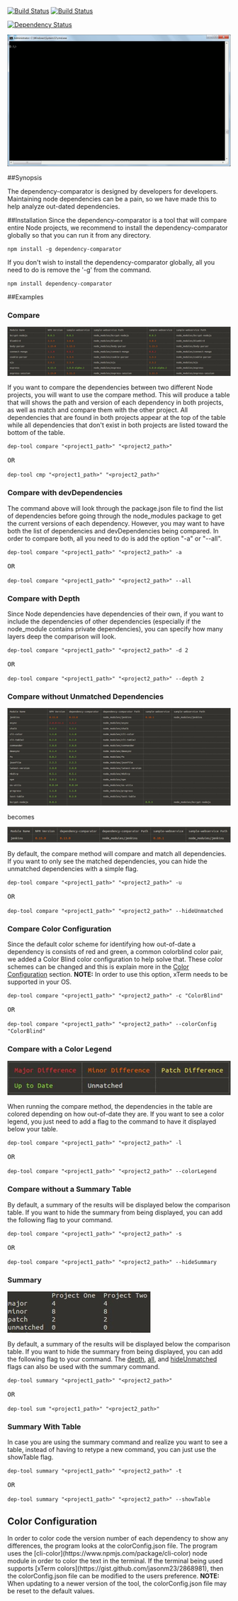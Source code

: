 [![Build Status](https://travis-ci.org/TeamWolfpack/Dependency-Comparator.svg)](https://travis-ci.org/TeamWolfpack/Dependency-Comparator)
[![Build Status](https://travis-ci.org/TeamWolfpack/Dependency-Comparator.svg?branch=dev)](https://travis-ci.org/TeamWolfpack/Dependency-Comparator)

[![Dependency Status](https://david-dm.org/TeamWolfpack/Dependency-Comparator.svg)](https://david-dm.org/TeamWolfpack/Dependency-Comparator)
<p>
<img src="https://raw.githubusercontent.com/TeamWolfpack/Dependency-Comparator/dev/screenshots/Juicy Demo.gif" atl="Failed to load juicy demo">
</p>
##Synopsis
<p>The dependency-comparator is designed by developers for developers. Maintaining node dependencies can be a pain, so we have made this to help analyze out-dated dependencies.</p>

##Installation
Since the dependency-comparator is a tool that will compare entire Node projects, we recommend to install the dependency-comparator globally so that you can run it from any directory.

<pre><code>npm install -g dependency-comparator</code></pre>

If you don't wish to install the dependency-comparator globally, all you need to do is remove the '-g' from the command.

<pre><code>npm install dependency-comparator</code></pre>

##Examples

<h3 id="Compare">Compare</h3>
<img src="https://raw.githubusercontent.com/TeamWolfpack/Dependency-Comparator/dev/screenshots/Compare.JPG" atl="Failed to load screenshot of Compare Command">
<p>If you want to compare the dependencies between two different Node projects, you will want to use the compare method. This will produce a table that will shows the path and version of each dependency in both projects, as well as match and compare them with the other project. All dependencies that are found in both projects appear at the top of the table while all dependencies that don't exist in both projects are listed toward the bottom of the table.</p>

<pre><code>dep-tool compare "&lt;project1_path>" "&lt;project2_path>"</code>

OR

<code>dep-tool cmp "&lt;project1_path>" "&lt;project2_path>"</code></pre>

<h3 id="devDependencies">Compare with devDependencies</h3>
The command above will look through the package.json file to find the list of dependencies before going through the node_modules package to get the current versions of each dependency. However, you may want to have both the list of dependencies and devDependencies being compared. In order to compare both, all you need to do is add the option "-a" or "--all".

<pre><code>dep-tool compare "&lt;project1_path>" "&lt;project2_path>" -a</code>

OR

<code>dep-tool compare "&lt;project1_path>" "&lt;project2_path>" --all</code></pre>

<h3 id="CompareDepth">Compare with Depth</h3>
Since Node dependencies have dependencies of their own, if you want to include the dependencies of other dependencies (especially if the node_module contains private dependencies), you can specify how many layers deep the comparison will look.

<pre><code>dep-tool compare "&lt;project1_path>" "&lt;project2_path>" -d 2</code>

OR

<code>dep-tool compare "&lt;project1_path>" "&lt;project2_path>" --depth 2</code></pre>

<h3 id="HideUnmatched">Compare without Unmatched Dependencies</h3>
<img src="https://raw.githubusercontent.com/TeamWolfpack/Dependency-Comparator/dev/screenshots/Unhide%20Compare.JPG" alt="Failed to load screenshot Unhide Unmatched">
<p>becomes</p>
<img src="https://raw.githubusercontent.com/TeamWolfpack/Dependency-Comparator/dev/screenshots/Hide%20Compare.JPG" alt="Failed to load screenshot Hide Unmatched">
<p>By default, the compare method will compare and match all dependencies. If you want to only see the matched dependencies, you can hide the unmatched dependencies with a simple flag.</p>

<pre><code>dep-tool compare "&lt;project1_path>" "&lt;project2_path>" -u</code>

OR

<code>dep-tool compare "&lt;project1_path>" "&lt;project2_path>" --hideUnmatched</code></pre>

<h3 id="CompareColorConfig">Compare Color Configuration</h3>
Since the default color scheme for identifying how out-of-date a dependency is consists of red and green, a common colorblind color pair, we added a Color Blind color configuration to help solve that. These color schemes can be changed and this is explain more in the <a href="#ColorConfig">Color Configuration</a> section. <b>NOTE:</b> In order to use this option, xTerm needs to be supported in your OS.

<pre><code>dep-tool compare "&lt;project1_path>" "&lt;project2_path>" -c "ColorBlind"</code>

OR

<code>dep-tool compare "&lt;project1_path>" "&lt;project2_path>" --colorConfig "ColorBlind"</code></pre>

<h3 id="ColorLegend">Compare with a Color Legend</h3>
<img src="https://raw.githubusercontent.com/TeamWolfpack/Dependency-Comparator/dev/screenshots/Color%20Legend.JPG" alt="Failed to load screenshot of Color Legend Command">
<p>When running the compare method, the dependencies in the table are colored depending on how out-of-date they are. If you want to see a color legend, you just need to add a flag to the command to have it displayed below your table.</p>

<pre><code>dep-tool compare "&lt;project1_path>" "&lt;project2_path>" -l</code>

OR

<code>dep-tool compare "&lt;project1_path>" "&lt;project2_path>" --colorLegend</code></pre>

<h3 id="SummaryTable">Compare without a Summary Table</h3>
<p>By default, a summary of the results will be displayed below the comparison table. If you want to hide the summary from being displayed, you can add the following flag to your command.</p>

<pre><code>dep-tool compare "&lt;project1_path>" "&lt;project2_path>" -s</code>

OR

<code>dep-tool compare "&lt;project1_path>" "&lt;project2_path>" --hideSummary</code></pre>

<h3 id="Summary">Summary</h3>
<img src="https://raw.githubusercontent.com/TeamWolfpack/Dependency-Comparator/dev/screenshots/Summary.JPG" alt="Failed to load screenshot of Summary Command">
<p>By default, a summary of the results will be displayed below the comparison table. If you want to hide the summary from being displayed, you can add the following flag to your command. The <a href="#CompareDepth">depth</a>, <a href="#devDependencies">all</a>, and <a href="#HideUnmatched">hideUnmatched</a> flags can also be used with the summary command.</p>

<pre><code>dep-tool summary "&lt;project1_path>" "&lt;project2_path>"</code>

OR

<code>dep-tool sum "&lt;project1_path>" "&lt;project2_path>"</code></pre>

<h3 id="SummaryWithTable">Summary With Table</h3>
<p>In case you are using the summary command and realize you want to see a table, instead of having to retype a new command, you can just use the showTable flag.</p>

<pre><code>dep-tool summary "&lt;project1_path>" "&lt;project2_path>" -t</code>

OR

<code>dep-tool summary "&lt;project1_path>" "&lt;project2_path>" --showTable</code></pre>

<h2 id="ColorConfig">Color Configuration</h2>
In order to color code the version number of each dependency to show any differences, the program looks at the colorConfig.json file. The program uses the [cli-color](https://www.npmjs.com/package/cli-color) node module in order to color the text in the terminal. If the terminal being used supports [xTerm colors](https://gist.github.com/jasonm23/2868981), then the colorConfig.json file can be modified to the users preference. <b>NOTE:</b> When updating to a newer version of the tool, the colorConfig.json file may be reset to the default values.
